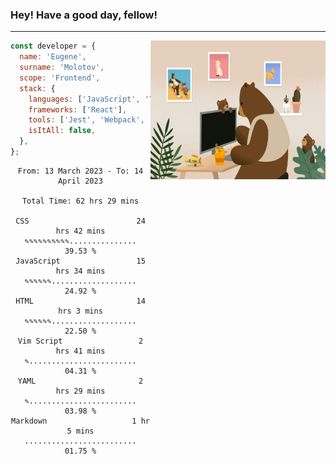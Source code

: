### Hey! Have a good day, fellow!
---
<img align='right' alt='GIF' vertical-align='center' src='./src/giphy.gif' width='280px' height='222px'/>

```javascript
const developer = {
  name: 'Eugene',
  surname: 'Molotov',
  scope: 'Frontend',
  stack: {
    languages: ['JavaScript', 'TypeScript'],
    frameworks: ['React'],
    tools: ['Jest', 'Webpack', 'Sass'],
    isItAll: false,
  },
};
```

<div align="center">
<!--START_SECTION:waka-->

```text
From: 13 March 2023 - To: 14 April 2023

Total Time: 62 hrs 29 mins

CSS                        24 hrs 42 mins  ✎✎✎✎✎✎✎✎✎✎...............   39.53 %
JavaScript                 15 hrs 34 mins  ✎✎✎✎✎✎...................   24.92 %
HTML                       14 hrs 3 mins   ✎✎✎✎✎✎...................   22.50 %
Vim Script                 2 hrs 41 mins   ✎........................   04.31 %
YAML                       2 hrs 29 mins   ✎........................   03.98 %
Markdown                   1 hr 5 mins     .........................   01.75 %
```

<!--END_SECTION:waka-->

